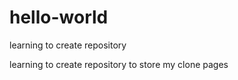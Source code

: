 # hello-world
learning to create repository

learning to create repository  to store my clone pages
